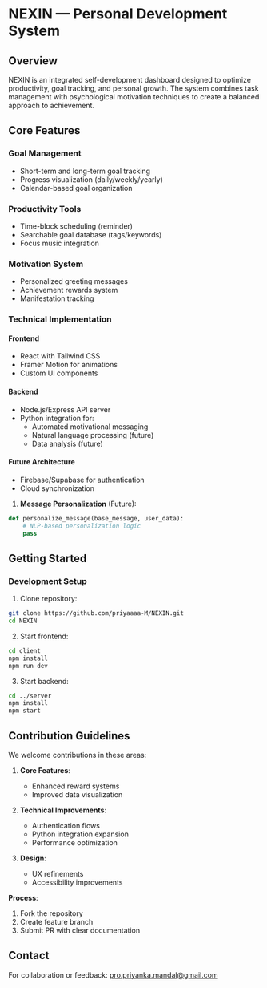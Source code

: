 
# NEXIN — Personal Development System

## Overview
NEXIN is an integrated self-development dashboard designed to optimize productivity, goal tracking, and personal growth. The system combines task management with psychological motivation techniques to create a balanced approach to achievement.

## Core Features

### Goal Management
- Short-term and long-term goal tracking
- Progress visualization (daily/weekly/yearly)
- Calendar-based goal organization

### Productivity Tools
- Time-block scheduling (reminder)
- Searchable goal database (tags/keywords)
- Focus music integration

### Motivation System
- Personalized greeting messages
- Achievement rewards system
- Manifestation tracking 

### Technical Implementation

#### Frontend
- React with Tailwind CSS
- Framer Motion for animations
- Custom UI components

#### Backend
- Node.js/Express API server
- Python integration for:
  - Automated motivational messaging
  - Natural language processing (future)
  - Data analysis (future)

#### Future Architecture
- Firebase/Supabase for authentication
- Cloud synchronization




1. **Message Personalization** (Future):
```python
def personalize_message(base_message, user_data):
    # NLP-based personalization logic
    pass
```

## Getting Started

### Development Setup
1. Clone repository:
```bash
git clone https://github.com/priyaaaa-M/NEXIN.git
cd NEXIN
```

2. Start frontend:
```bash
cd client
npm install
npm run dev
```

3. Start backend:
```bash
cd ../server
npm install
npm start
```

## Contribution Guidelines

We welcome contributions in these areas:

1. **Core Features**:
   - Enhanced reward systems
   - Improved data visualization

2. **Technical Improvements**:
   - Authentication flows
   - Python integration expansion
   - Performance optimization

3. **Design**:
   - UX refinements
   - Accessibility improvements

**Process**:
1. Fork the repository
2. Create feature branch
3. Submit PR with clear documentation

## Contact
For collaboration or feedback:
pro.priyanka.mandal@gmail.com
